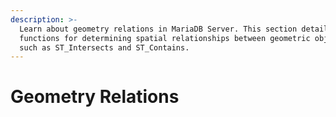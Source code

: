 ```yaml
---
description: >-
  Learn about geometry relations in MariaDB Server. This section details SQL
  functions for determining spatial relationships between geometric objects,
  such as ST_Intersects and ST_Contains.
---
```


# Geometry Relations

